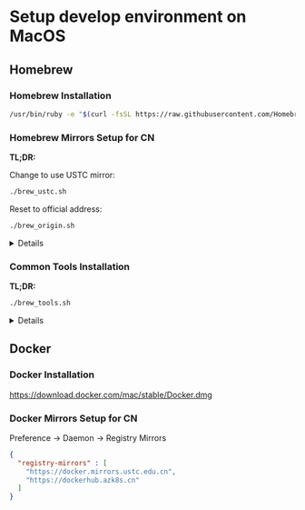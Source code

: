 # Setup develop environment on MacOS #

## Homebrew ##

### Homebrew Installation ###

```bash
/usr/bin/ruby -e "$(curl -fsSL https://raw.githubusercontent.com/Homebrew/install/master/install)";
```

### Homebrew Mirrors Setup for CN ###

**TL;DR:**

Change to use USTC mirror:

```bash
./brew_ustc.sh
```

Reset to official address:

```bash
./brew_origin.sh
```

<details>

#### Homebrew - Brew ####

Change to use USTC mirror:

```bash
cd "$(brew --repo)";
git remote set-url origin https://mirrors.ustc.edu.cn/brew.git;
```

Reset to official address:

```bash
cd "$(brew --repo)";
git remote set-url origin https://github.com/Homebrew/brew.git;
```

#### Homebrew - Core ####

Change to use USTC mirror:

```bash
cd "$(brew --repo)/Library/Taps/homebrew/homebrew-core";
git remote set-url origin https://mirrors.ustc.edu.cn/homebrew-core.git;
```

Reset to official address:

```bash
cd "$(brew --repo)/Library/Taps/homebrew/homebrew-core";
git remote set-url origin https://github.com/Homebrew/homebrew-core;
```

#### Homebrew - Bottle ####

For BASH users:

```bash
echo 'export HOMEBREW_BOTTLE_DOMAIN=https://mirrors.ustc.edu.cn/homebrew-bottles' >> ~/.bash_profile;
source ~/.bash_profile;
```

For ZSH users:

```zsh
echo 'export HOMEBREW_BOTTLE_DOMAIN=https://mirrors.ustc.edu.cn/homebrew-bottles' >> ~/.zshrc;
source ~/.zshrc;
```

#### Homebrew - Cask ####

Change to use USTC mirror:

```bash
cd "$(brew --repo)"/Library/Taps/homebrew/homebrew-cask;
git remote set-url origin https://mirrors.ustc.edu.cn/homebrew-cask.git;
```

Reset to official address:

```bash
cd "$(brew --repo)"/Library/Taps/homebrew/homebrew-cask;
git remote set-url origin https://github.com/Homebrew/homebrew-cask;
```

</details>

### Common Tools Installation ###

**TL;DR:**

```bash
./brew_tools.sh
```

<details>

```bash
brew install antigen;
brew install bat;
brew install curl;
brew install diff-so-fancy;
brew install git;
brew install git-flow;
brew install go;
brew install golangci-lint;
brew install google-java-format;
brew install gradle;
brew install grpc;
brew install htop;
brew install k6;
brew install lazydocker;
brew install lua;
brew install maven;
brew install ncdu;
brew install openjdk;
brew install perl;
brew install prettyping;
brew install protobuf;
brew install python;
brew install ruby;
brew install tldr;
brew install tree;
brew install vim;
brew install webp;
brew install wget;
brew install zsh;
brew cask install iterm2;

sudo ln -sfn /usr/local/opt/openjdk/libexec/openjdk.jdk /Library/Java/JavaVirtualMachines/openjdk.jdk;
```

</details>

## Docker ##

### Docker Installation ###

<https://download.docker.com/mac/stable/Docker.dmg>

### Docker Mirrors Setup for CN ###

Preference -> Daemon -> Registry Mirrors

```json
{
  "registry-mirrors" : [
    "https://docker.mirrors.ustc.edu.cn",
    "https://dockerhub.azk8s.cn"
  ]
}
```
